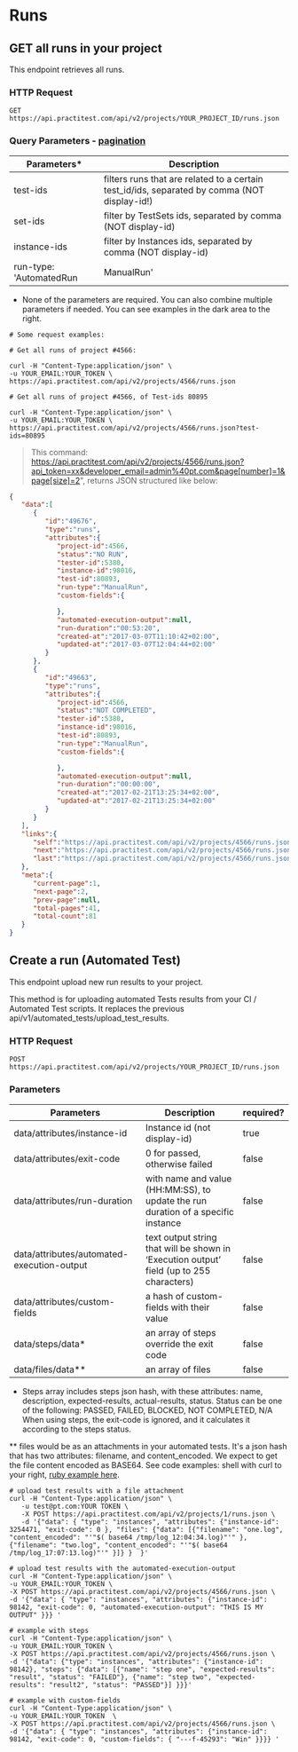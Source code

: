 # Runs

## GET all runs in your project

This endpoint retrieves all runs.

### HTTP Request

`GET https://api.practitest.com/api/v2/projects/YOUR_PROJECT_ID/runs.json`

### Query Parameters - [pagination](#pagination)

Parameters* | Description |
--------- | ------- |
test-ids | filters runs that are related to a certain test_id/ids, separated by comma (NOT display-id!) |
set-ids | filter by TestSets ids, separated by comma (NOT display-id) |
instance-ids | filter by Instances ids, separated by comma (NOT display-id) |
run-type: 'AutomatedRun |ManualRun' | filters run by Run Type: Automated or Manual  |

* None of the parameters are required. You can also combine multiple parameters if needed.
You can see examples in the dark area to the right.


```shell
# Some request examples:

# Get all runs of project #4566:

curl -H "Content-Type:application/json" \
-u YOUR_EMAIL:YOUR_TOKEN \
https://api.practitest.com/api/v2/projects/4566/runs.json

# Get all runs of project #4566, of Test-ids 80895

curl -H "Content-Type:application/json" \
-u YOUR_EMAIL:YOUR_TOKEN \
https://api.practitest.com/api/v2/projects/4566/runs.json?test-ids=80895

```

> This command: https://api.practitest.com/api/v2/projects/4566/runs.json?api_token=xx&developer_email=admin%40pt.com&page[number]=1&page[size]=2", returns JSON structured like below:

```json
{  
   "data":[  
      {  
         "id":"49676",
         "type":"runs",
         "attributes":{  
            "project-id":4566,
            "status":"NO RUN",
            "tester-id":5380,
            "instance-id":98016,
            "test-id":80893,
            "run-type":"ManualRun",
            "custom-fields":{  

            },
            "automated-execution-output":null,
            "run-duration":"00:53:20",
            "created-at":"2017-03-07T11:10:42+02:00",
            "updated-at":"2017-03-07T12:04:44+02:00"
         }
      },
      {  
         "id":"49663",
         "type":"runs",
         "attributes":{  
            "project-id":4566,
            "status":"NOT COMPLETED",
            "tester-id":5380,
            "instance-id":98016,
            "test-id":80893,
            "run-type":"ManualRun",
            "custom-fields":{  

            },
            "automated-execution-output":null,
            "run-duration":"00:00:00",
            "created-at":"2017-02-21T13:25:34+02:00",
            "updated-at":"2017-02-21T13:25:34+02:00"
         }
      }
   ],
   "links":{  
      "self":"https://api.practitest.com/api/v2/projects/4566/runs.json?api_token=xx&developer_email=pt%40gmail.com&page%5Bnumber%5D=1&page%5Bsize%5D=2",
      "next":"https://api.practitest.com/api/v2/projects/4566/runs.json?api_token=xx&developer_email=pt%40gmail.com&page%5Bnumber%5D=2&page%5Bsize%5D=2",
      "last":"https://api.practitest.com/api/v2/projects/4566/runs.json?api_token=xx&developer_email=pt%40gmail.com&page%5Bnumber%5D=41&page%5Bsize%5D=2"
   },
   "meta":{  
      "current-page":1,
      "next-page":2,
      "prev-page":null,
      "total-pages":41,
      "total-count":81
   }
}
```

## Create a run (Automated Test)

This endpoint upload new run results to your project.

<aside class="notice">This method is for uploading automated Tests results from your CI / Automated Test scripts. It replaces the previous api/v1/automated_tests/upload_test_results.</aside>

### HTTP Request

`POST https://api.practitest.com/api/v2/projects/YOUR_PROJECT_ID/runs.json`

### Parameters

Parameters | Description | required? |
--------- | ------- |------- |
data/attributes/instance-id | Instance id (not display-id) | true |
data/attributes/exit-code | 0 for passed, otherwise failed | false |
data/attributes/run-duration | with name and value (HH:MM:SS), to update the run duration of a specific instance | false |
data/attributes/automated-execution-output | text output string that will be shown in ‘Execution output’ field (up to 255 characters) | false |
data/attributes/custom-fields | a hash of custom-fields with their value | false |
data/steps/data* | an array of steps override the exit code | false |
data/files/data** | an array of files  | false |


* Steps array includes steps json hash, with these attributes: name, description, expected-results, actual-results, status.
Status can be one of the following: PASSED, FAILED, BLOCKED, NOT COMPLETED, N/A
When using steps, the exit-code is ignored, and it calculates it according to the steps status.

** files would be as an attachments in your automated tests. It's a json hash that has two attributes: filename, and content_encoded.
We expect to get the file content encoded as BASE64. See code examples: shell with curl to your right, <a href="https://github.com/PractiTest/pt-api-examples/blob/master/api.v2/ruby/runs.rb" target="blank">ruby example here</a>.

```shell
# upload test results with a file attachment
curl -H "Content-Type:application/json" \
   -u test@pt.com:YOUR TOKEN \
   -X POST https://api.practitest.com/api/v2/projects/1/runs.json \
   -d '{"data": { "type": "instances", "attributes": {"instance-id": 3254471, "exit-code": 0 }, "files": {"data": [{"filename": "one.log", "content_encoded": "'"$( base64 /tmp/log_12:04:34.log)"'" }, {"filename": "two.log", "content_encoded": "'"$( base64 /tmp/log_17:07:13.log)"'" }]} }  }'

# upload test results with the automated-execution-output
curl -H "Content-Type:application/json" \
-u YOUR_EMAIL:YOUR_TOKEN \
-X POST https://api.practitest.com/api/v2/projects/4566/runs.json \
-d '{"data": { "type": "instances", "attributes": {"instance-id": 98142, "exit-code": 0, "automated-execution-output": "THIS IS MY OUTPUT" }}} '

# example with steps
curl -H "Content-Type:application/json" \
-u YOUR_EMAIL:YOUR_TOKEN \
-X POST https://api.practitest.com/api/v2/projects/4566/runs.json \
-d '{"data": {"type": "instances", "attributes": {"instance-id": 98142}, "steps": {"data": [{"name": "step one", "expected-results": "result", "status": "FAILED"}, {"name": "step two", "expected-results": "result2", "status": "PASSED"}] }}}'

# example with custom-fields
curl -H "Content-Type:application/json" \
-u YOUR_EMAIL:YOUR_TOKEN  \
-X POST https://api.practitest.com/api/v2/projects/4566/runs.json \
-d '{"data": { "type": "instances", "attributes": {"instance-id": 98142, "exit-code": 0, "custom-fields": { "---f-45293": "Win" }}}} '
